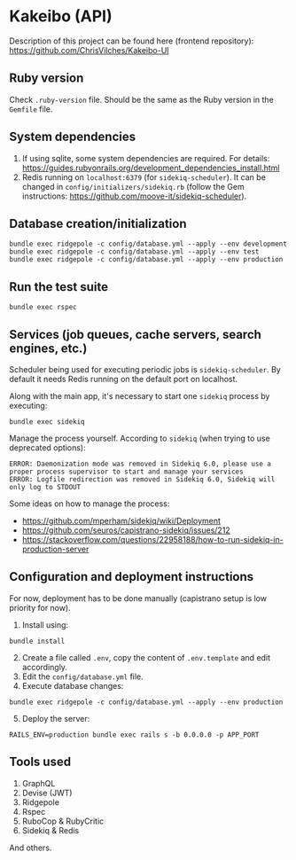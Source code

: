 # Kakeibo (API)

Description of this project can be found here (frontend repository): https://github.com/ChrisVilches/Kakeibo-UI

## Ruby version

Check `.ruby-version` file. Should be the same as the Ruby version in the `Gemfile` file.

## System dependencies

1. If using sqlite, some system dependencies are required. For details: https://guides.rubyonrails.org/development_dependencies_install.html
2. Redis running on `localhost:6379` (for `sidekiq-scheduler`). It can be changed in `config/initializers/sidekiq.rb` (follow the Gem instructions: https://github.com/moove-it/sidekiq-scheduler).

## Database creation/initialization

```
bundle exec ridgepole -c config/database.yml --apply --env development
bundle exec ridgepole -c config/database.yml --apply --env test
bundle exec ridgepole -c config/database.yml --apply --env production
```

## Run the test suite

```
bundle exec rspec
```

## Services (job queues, cache servers, search engines, etc.)

Scheduler being used for executing periodic jobs is `sidekiq-scheduler`. By default it needs Redis running on the default port on localhost.

Along with the main app, it's necessary to start one `sidekiq` process by executing:

```
bundle exec sidekiq
```

Manage the process yourself. According to `sidekiq` (when trying to use deprecated options):

```
ERROR: Daemonization mode was removed in Sidekiq 6.0, please use a proper process supervisor to start and manage your services
ERROR: Logfile redirection was removed in Sidekiq 6.0, Sidekiq will only log to STDOUT
```

Some ideas on how to manage the process:

* https://github.com/mperham/sidekiq/wiki/Deployment
* https://github.com/seuros/capistrano-sidekiq/issues/212
* https://stackoverflow.com/questions/22958188/how-to-run-sidekiq-in-production-server

## Configuration and deployment instructions

For now, deployment has to be done manually (capistrano setup is low priority for now).

1. Install using:

```
bundle install
```

2. Create a file called `.env`, copy the content of `.env.template` and edit accordingly.
3. Edit the `config/database.yml` file.
4. Execute database changes:

```
bundle exec ridgepole -c config/database.yml --apply --env production
```

5. Deploy the server:

```
RAILS_ENV=production bundle exec rails s -b 0.0.0.0 -p APP_PORT
```

## Tools used

1. GraphQL
2. Devise (JWT)
3. Ridgepole
4. Rspec
5. RuboCop & RubyCritic
6. Sidekiq & Redis

And others.
